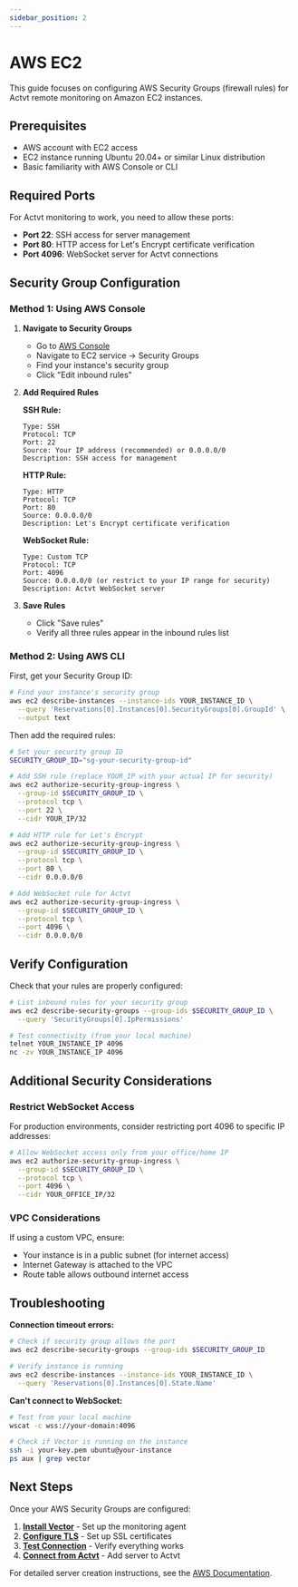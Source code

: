 ```yaml
---
sidebar_position: 2
---
```

# AWS EC2

This guide focuses on configuring AWS Security Groups (firewall rules) for Actvt remote monitoring on Amazon EC2 instances.

## Prerequisites

- AWS account with EC2 access
- EC2 instance running Ubuntu 20.04+ or similar Linux distribution
- Basic familiarity with AWS Console or CLI

## Required Ports

For Actvt monitoring to work, you need to allow these ports:

- **Port 22**: SSH access for server management
- **Port 80**: HTTP access for Let's Encrypt certificate verification  
- **Port 4096**: WebSocket server for Actvt connections

## Security Group Configuration

### Method 1: Using AWS Console

1. **Navigate to Security Groups**
   - Go to [AWS Console](https://console.aws.amazon.com/)
   - Navigate to EC2 service → Security Groups
   - Find your instance's security group
   - Click "Edit inbound rules"

2. **Add Required Rules**
   
   **SSH Rule:**
   ```
   Type: SSH
   Protocol: TCP
   Port: 22
   Source: Your IP address (recommended) or 0.0.0.0/0
   Description: SSH access for management
   ```
   
   **HTTP Rule:**
   ```
   Type: HTTP
   Protocol: TCP
   Port: 80
   Source: 0.0.0.0/0
   Description: Let's Encrypt certificate verification
   ```
   
   **WebSocket Rule:**
   ```
   Type: Custom TCP
   Protocol: TCP
   Port: 4096
   Source: 0.0.0.0/0 (or restrict to your IP range for security)
   Description: Actvt WebSocket server
   ```

3. **Save Rules**
   - Click "Save rules"
   - Verify all three rules appear in the inbound rules list

### Method 2: Using AWS CLI

First, get your Security Group ID:

```bash
# Find your instance's security group
aws ec2 describe-instances --instance-ids YOUR_INSTANCE_ID \
  --query 'Reservations[0].Instances[0].SecurityGroups[0].GroupId' \
  --output text
```

Then add the required rules:

```bash
# Set your security group ID
SECURITY_GROUP_ID="sg-your-security-group-id"

# Add SSH rule (replace YOUR_IP with your actual IP for security)
aws ec2 authorize-security-group-ingress \
  --group-id $SECURITY_GROUP_ID \
  --protocol tcp \
  --port 22 \
  --cidr YOUR_IP/32

# Add HTTP rule for Let's Encrypt
aws ec2 authorize-security-group-ingress \
  --group-id $SECURITY_GROUP_ID \
  --protocol tcp \
  --port 80 \
  --cidr 0.0.0.0/0

# Add WebSocket rule for Actvt
aws ec2 authorize-security-group-ingress \
  --group-id $SECURITY_GROUP_ID \
  --protocol tcp \
  --port 4096 \
  --cidr 0.0.0.0/0
```

## Verify Configuration

Check that your rules are properly configured:

```bash
# List inbound rules for your security group
aws ec2 describe-security-groups --group-ids $SECURITY_GROUP_ID \
  --query 'SecurityGroups[0].IpPermissions'

# Test connectivity (from your local machine)
telnet YOUR_INSTANCE_IP 4096
nc -zv YOUR_INSTANCE_IP 4096
```

## Additional Security Considerations

### Restrict WebSocket Access
For production environments, consider restricting port 4096 to specific IP addresses:

```bash
# Allow WebSocket access only from your office/home IP
aws ec2 authorize-security-group-ingress \
  --group-id $SECURITY_GROUP_ID \
  --protocol tcp \
  --port 4096 \
  --cidr YOUR_OFFICE_IP/32
```

### VPC Considerations
If using a custom VPC, ensure:
- Your instance is in a public subnet (for internet access)
- Internet Gateway is attached to the VPC
- Route table allows outbound internet access

## Troubleshooting

**Connection timeout errors:**
```bash
# Check if security group allows the port
aws ec2 describe-security-groups --group-ids $SECURITY_GROUP_ID

# Verify instance is running
aws ec2 describe-instances --instance-ids YOUR_INSTANCE_ID \
  --query 'Reservations[0].Instances[0].State.Name'
```

**Can't connect to WebSocket:**
```bash
# Test from your local machine
wscat -c wss://your-domain:4096

# Check if Vector is running on the instance
ssh -i your-key.pem ubuntu@your-instance
ps aux | grep vector
```

## Next Steps

Once your AWS Security Groups are configured:

1. **[Install Vector](../vector-setup.md)** - Set up the monitoring agent
2. **[Configure TLS](../tls-configuration.md)** - Set up SSL certificates
3. **[Test Connection](../troubleshooting.md)** - Verify everything works
4. **[Connect from Actvt](../../getting-started/quick-start.md)** - Add server to Actvt

For detailed server creation instructions, see the [AWS Documentation](https://docs.aws.amazon.com/ec2/latest/userguide/EC2_GetStarted.html).